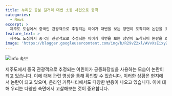 ```yaml
---
title: 누리꾼 공분 길거리 대변 소동 사건으로 충격
categories:
  - News
excerpt: >
  제주도 도심에서 중국인 관광객으로 추정되는 아이가 대변을 보는 장면이 포착되어 논란을 초래했습니다. 온라인 커뮤니티에는 너무하다, 더럽고 미개하다는 비판이 쏟아지고 있습니다. 현장 영상이 공개되어 사회적인 관심을 받고 있습니다.
feature_text: >
  제주도 도심에서 중국인 관광객으로 추정되는 아이가 대변을 보는 장면이 포착되어 논란을 초래했습니다. 온라인 커뮤니티에는 너무하다, 더럽고 미개하다는 비판이 쏟아지고 있습니다. 현장 영상이 공개되어 사회적인 관심을 받고 있습니다.
image: 'https://blogger.googleusercontent.com/img/b/R29vZ2xl/AVvXsEixyZcFfHzMRdzZMjFBmAUKJYCLCGyLL1o632UiGVXcaFdKo_bkvkuCioo0uUKlGfBVcT3P84aROyZIXSBEx3Aw5nCQ3pTgDom1WDC4m8eifvWiAmWEEVb4x6G_l8C0QH225ldMjyaFvpxGEBGNO37VmDTDMHGhJPq73UglMfDca1-0aw/s1600/blogspot.png'
---
```


<p><img src="https://blogger.googleusercontent.com/img/b/R29vZ2xl/AVvXsEixyZcFfHzMRdzZMjFBmAUKJYCLCGyLL1o632UiGVXcaFdKo_bkvkuCioo0uUKlGfBVcT3P84aROyZIXSBEx3Aw5nCQ3pTgDom1WDC4m8eifvWiAmWEEVb4x6G_l8C0QH225ldMjyaFvpxGEBGNO37VmDTDMHGhJPq73UglMfDca1-0aw/s1600/blogspot.png" alt="info 속보" /></p>

<p>제주도에서 중국 관광객으로 추정되는 어린이가 공중화장실을 사용하는 모습이 논란이 되고 있습니다. 이에 대해 관련 영상을 통해 확인할 수 있습니다. 이러한 상황은 현지에서 논란이 되고 있으며, 온라인 커뮤니티에서도 다양한 반응이 나오고 있습니다. 이에 대해 우리는 다양한 측면에서 고찰해보는 것이 중요합니다.</p>

<p data-ke-size="size16">&nbsp;</p>

